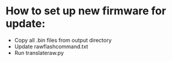 # How to set up new firmware for update:
 - Copy all .bin files from output directory
 - Update rawflashcommand.txt
 - Run translateraw.py